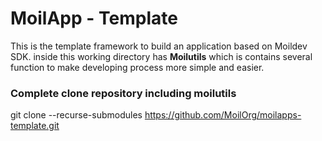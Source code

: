 # MoilApp - Template

This is the template framework to build an application based on Moildev SDK. 
inside this working directory has **Moilutils** which is contains several function 
to make developing process more simple and easier.

### Complete clone repository including moilutils

git clone --recurse-submodules https://github.com/MoilOrg/moilapps-template.git
